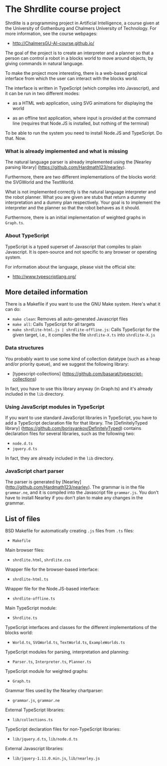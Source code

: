 The Shrdlite course project
============================

Shrdlite is a programming project in Artificial Intelligence, a course given 
at the University of Gothenburg and Chalmers University of Technology.
For more information, see the course webpages:

- <http://ChalmersGU-AI-course.github.io/>

The goal of the project is to create an interpreter and a planner so that
a person can control a robot in a blocks world to move around objects,
by giving commands in natural language.

To make the project more interesting, there is a web-based graphical 
interface from which the user can interact with the blocks world.

The interface is written in TypeScript (which compiles into Javascript),
and it can be run in two different modes:

- as a HTML web application, using SVG animations for displaying the world

- as an offline text application, where input is provided at the command line
  (requires that Node.JS is installed, but nothing of the terminal)

To be able to run the system you need to install Node.JS and TypeScript.
Do that. Now.

### What is already implemented and what is missing

The natural language parser is already implemented using the 
[Nearley parsing library] (https://github.com/Hardmath123/nearley).

Furthermore, there are two different implementations of the blocks world:
the SVGWorld and the TextWorld.

What is not implemented correctly is the natural language interpreter
and the robot planner. What you are given are stubs that return
a dummy interpretation and a dummy plan respectively. Your goal is to implement
the interpreter and the planner so that the robot behaves as it should.

Furthermore, there is an initial implementation of weighted graphs in `Graph.ts`.

### About TypeScript

TypeScript is a typed superset of Javascript that compiles to plain Javascript.
It is open-source and not specific to any browser or operating system.

For information about the language, please visit the official site:

- <http://www.typescriptlang.org/>

More detailed information
--------------------------

There is a Makefile if you want to use the GNU Make system. Here's what it can do:

- `make clean`: Removes all auto-generated Javascript files
- `make all`: Calls TypeScript for all targets
- `make shrdlite-html.js | shrdlite-offline.js`:
  Calls TypeScript for the given target,
  i.e., it compiles the file `shrdlite-X.ts` into `shrdlite-X.js`

### Data structures

You probably want to use some kind of collection datatype (such as a heap
and/or priority queue), and we suggest the following library:

- [typescript-collections] (https://github.com/basarat/typescript-collections)

In fact, you have to use this library anyway (in Graph.ts) and it's
already included in the `lib` directory.

### Using JavaScript modules in TypeScript

If you want to use standard JavaScript libraries in TypeScript, you have to
add a TypeScript declaration file for that library. 
The [DefinitelyTyped library] (https://github.com/borisyankov/DefinitelyTyped)
contains declaration files for several libraries, such as the following two:

- `node.d.ts`
- `jquery.d.ts`

In fact, they are already included in the `lib` directory.

### JavaScript chart parser

The parser is generated by [Nearley] (http://github.com/Hardmath123/nearley).
The grammar is in the file `grammar.ne`, and it is compiled into the 
Javascript file `grammar.js`. You don't have to install Nearley if you 
don't plan to make any changes in the grammar.


List of files
--------------

BSD Makefile for automatically creating `.js` files from `.ts` files:
- `Makefile`

Main browser files:
- `shrdlite.html`, `shrdlite.css`

Wrapper file for the browser-based interface:
- `shrdlite-html.ts`

Wrapper file for the Node.JS-based interface:
- `shrdlite-offline.ts`

Main TypeScript module:
- `Shrdlite.ts`

TypeScript interfaces and classes for the different implementations of the blocks world:
- `World.ts`, `SVGWorld.ts`, `TextWorld.ts`, `ExampleWorlds.ts`

TypeScript modules for parsing, interpretation and planning:
- `Parser.ts`, `Interpreter.ts`, `Planner.ts`

TypeScript module for weighted graphs:
- `Graph.ts`

Grammar files used by the Nearley chartparser:
- `grammar.js`, `grammar.ne`

External TypeScript libraries:
- `lib/collections.ts`

TypeScript declaration files for non-TypeScript libraries:
- `lib/jquery.d.ts`, `lib/node.d.ts`

External Javascript libraries:
- `lib/jquery-1.11.0.min.js`, `lib/nearley.js`

